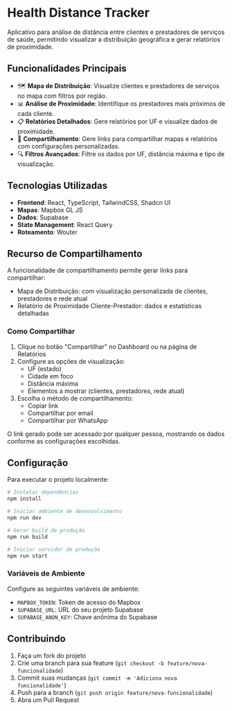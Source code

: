 # Health Distance Tracker

Aplicativo para análise de distância entre clientes e prestadores de serviços de saúde, permitindo visualizar a distribuição geográfica e gerar relatórios de proximidade.

## Funcionalidades Principais

- 🗺️ **Mapa de Distribuição**: Visualize clientes e prestadores de serviços no mapa com filtros por região.
- 📊 **Análise de Proximidade**: Identifique os prestadores mais próximos de cada cliente.
- 📋 **Relatórios Detalhados**: Gere relatórios por UF e visualize dados de proximidade.
- 🔗 **Compartilhamento**: Gere links para compartilhar mapas e relatórios com configurações personalizadas.
- 🔍 **Filtros Avançados**: Filtre os dados por UF, distância máxima e tipo de visualização.

## Tecnologias Utilizadas

- **Frontend**: React, TypeScript, TailwindCSS, Shadcn UI
- **Mapas**: Mapbox GL JS
- **Dados**: Supabase
- **State Management**: React Query
- **Roteamento**: Wouter

## Recurso de Compartilhamento

A funcionalidade de compartilhamento permite gerar links para compartilhar:

- Mapa de Distribuição: com visualização personalizada de clientes, prestadores e rede atual
- Relatório de Proximidade Cliente-Prestador: dados e estatísticas detalhadas

### Como Compartilhar

1. Clique no botão "Compartilhar" no Dashboard ou na página de Relatórios
2. Configure as opções de visualização:
   - UF (estado)
   - Cidade em foco 
   - Distância máxima
   - Elementos a mostrar (clientes, prestadores, rede atual)
3. Escolha o método de compartilhamento:
   - Copiar link
   - Compartilhar por email
   - Compartilhar por WhatsApp

O link gerado pode ser acessado por qualquer pessoa, mostrando os dados conforme as configurações escolhidas.

## Configuração

Para executar o projeto localmente:

```bash
# Instalar dependências
npm install

# Iniciar ambiente de desenvolvimento
npm run dev

# Gerar build de produção
npm run build

# Iniciar servidor de produção
npm run start
```

### Variáveis de Ambiente

Configure as seguintes variáveis de ambiente:

- `MAPBOX_TOKEN`: Token de acesso do Mapbox
- `SUPABASE_URL`: URL do seu projeto Supabase
- `SUPABASE_ANON_KEY`: Chave anônima do Supabase

## Contribuindo

1. Faça um fork do projeto
2. Crie uma branch para sua feature (`git checkout -b feature/nova-funcionalidade`)
3. Commit suas mudanças (`git commit -m 'Adiciona nova funcionalidade'`)
4. Push para a branch (`git push origin feature/nova-funcionalidade`)
5. Abra um Pull Request 